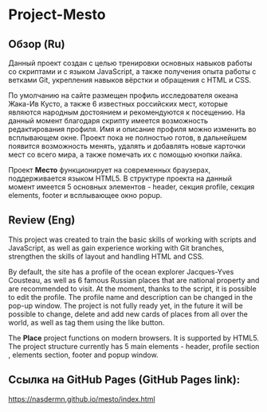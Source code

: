 # Project-Mesto

## Обзор (Ru)

  Данный проект создан с целью тренировки основных навыков работы со скриптами и с языком JavaScript,
а также получения опыта работы с ветками Git, укрепления навыков вёрстки и обращения с HTML и CSS.

  По умолчанию на сайте размещен профиль исследователя океана Жака-Ив Кусто, а также 6 известных
российских мест, которые являются народным достоянием и рекомендуются к посещению. На данный момент
благодаря скрипту имеется возможность редактирования профиля. Имя и описание профиля можно изменить
во всплывающем окне. Проект пока не полностью готов, в дальнейшем появится возможность менять,
удалять и добавлять новые карточки мест со всего мира, а также помечать их с помощью кнопки лайка.

  Проект __Место__ функционирует на современных браузерах, поддерживается языком HTML5.
В структуре проекта на данный момент имеется 5 основных элементов - header, секция profile, секция
elements, footer и всплывающее окно popup.

## Review (Eng)

  This project was created to train the basic skills of working with scripts and JavaScript,
as well as gain experience working with Git branches, strengthen the skills of layout and handling HTML and CSS.

  By default, the site has a profile of the ocean explorer Jacques-Yves Cousteau, as well as 6 famous
Russian places that are national property and are recommended to visit. At the moment, thanks to the script, it is possible to edit the profile. The profile name and description can be changed
in the pop-up window. The project is not fully ready yet, in the future it will be possible to change,
delete and add new cards of places from all over the world, as well as tag them using the like button.

  The __Place__ project functions on modern browsers. It is supported by HTML5.
The project structure currently has 5 main elements - header, profile section
, elements section, footer and popup window.

## Ссылка на GitHub Pages (GitHub Pages link):
https://nasdermn.github.io/mesto/index.html
